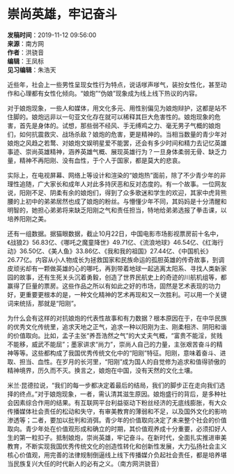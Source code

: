 # 崇尚英雄，牢记奋斗

**发稿时间**：2019-11-12 09:56:00  
**来源**：南方网  
**作者**：洪骁音  
**编辑**：王凤标  
**见习编辑**：朱浩天  

近些年，社会上一些男性呈现女性行为特点，说话嗲声嗲气，装扮女性化，甚至动作和心理都有女性化倾向。“娘炮”“伪娘”现象成为线上线下热议的内容。

对于娘炮现象，一些人和媒体，用文化多元、用性别偏见为娘炮辩护，这都是站不住脚的。娘炮远非以一句亚文化存在就可以稀释其巨大危害性的。娘炮现象的危害，首先是身体的。试想，那些弱不经风、手无缚鸡之力、毫无男子气概的娘炮们，如何抗震救灾、战场杀敌？娘炮的危害，更是精神的。当相当数量的青少年对娘炮之风趋之若鹜、对娘炮文娱明星爱不能罢，还会有多少时间和精力去记忆英雄事迹、崇尚英雄精神，涵养英雄气概、展现英雄行为？一旦身体柔弱无骨、缺乏力量，精神不再阳刚、没有血性，于个人于国家，都是莫大的悲哀。

实际上，在电视屏幕、网络上等设计和渲染的“娘炮热”面前，除了不少青少年的非理性追随，广大家长和成年人对此多持厌恶和反对态度的。有一个故事。一位网友说，阳刚不足、阴柔有余的娘炮们，得到了众多歌迷和学生的欢迎，其家中虎背熊腰的上初中的弟弟居然也成了娘炮的粉丝。与懵懂少年不同，其妈妈是十分清醒和明智的，她担心弟弟将来缺乏阳刚之气和责任担当，特地给弟弟选报了拳击课，以培养阳刚之美。

还有一组数据。据猫眼数据，截止10月22日，中国电影市场影视票房前十名中，《战狼2》56.83亿、《哪吒之魔童降世》49.71亿、《流浪地球》46.54亿、《红海行动》36.50亿、《美人鱼》33.86亿、《我和我的祖国》27.44亿、《中国机长》26.77亿。内容从小人物成长为拯救国家和民族命运的孤胆英雄的传奇故事，到调皮顽劣却有一颗做英雄的心的哪吒，再到带着地球一起逃离太阳系、寻找人类新家园的故事，还有生死关头沉着勇毅，创造了世界民航史上的奇迹的川航机组等，都赢得了巨量的票房。这些作品之所以有如此之好的市场，固然是艺术表现的功力好，更重要更根本的是，一种文化精神的艺术再现和又一次胜利。可以用一个关键词来统括，那就是“阳刚”。

为什么会有这样的对抗娘炮的代表性故事和有力数据？根本原因在于，在中华民族的优秀文化传统里，追求天地之正气，追求一种以阳刚为主、刚柔相济、阴阳和谐的价值取向。比如，孟子主张“养吾浩然之气”的大丈夫气概，“富贵不能淫，贫贱不能移，威武不能屈”；墨家讲求“尚力”，崇尚人自己的力量，主张艰苦奋斗的精神等等。这些都构成了我国优秀传统文化中的“阳刚”特征。阳刚，意味着奋斗、进取、担当、血性。在岁月的长河里，“阳刚”成为国人的自觉修为追求和值得骄傲的精神境界，历久而不灭。换言之，娘炮在中国，没有天然的文化土壤。

米兰·昆德拉说，“我们的每一步都决定着最后的结局，我们的脚步正在走向我们选择的终点。”对于娘炮现象，一者，需认清其滋生原因。娘炮盛行的背后，是多种社会因素综合作用的结果。有互联网平台利益驱动下粉丝经济的无底线膨胀，有大众传播媒体社会责任的松动和失守，有审美教育的薄弱和不足，以及国外文化的影响渗透等；二者，要加以批判和消弭。青少年的价值取向决定了未来整个社会的价值取向。青少年处在价值观形成和确立的时期，其价值观养成十分重要，必须扣好人生的第一粒扣子。抵制娘炮，崇尚英雄，牢记奋斗。在新时代，全面扎实推进审美教育，不断实现我国优秀传统文化的创造性转化和创新性发展，大力弘扬社会主义核心价值观，用完善的法律规制倒逼线上线下传播媒介负起社会责任，都是培养堪当民族复兴大任的时代新人的必有之义。（南方网洪骁音）
